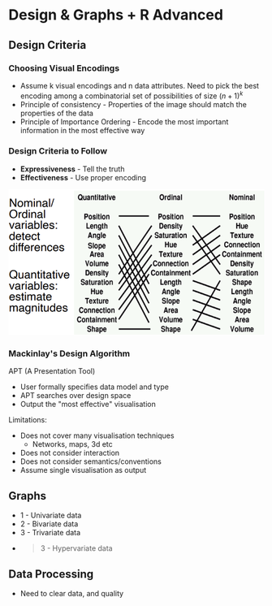 # Design & Graphs + R Advanced

## Design Criteria
### Choosing Visual Encodings
- Assume k visual encodings and n data attributes. Need to pick the best encoding among a combinatorial set of possibilities of size $(n+1)^k$
- Principle of consistency - Properties of the image should match the properties of the data
- Principle of Importance Ordering - Encode the most important information in the most effective way

### Design Criteria to Follow
- **Expressiveness** - Tell the truth
- **Effectiveness** - Use proper encoding

![](../_resources/3010_04.png)

### Mackinlay's Design Algorithm
APT (A Presentation Tool)
- User formally specifies data model and type
- APT searches over design space
- Output the "most effective" visualisation

Limitations:
- Does not cover many visualisation techniques
	- Networks, maps, 3d etc
- Does not consider interaction
- Does not consider semantics/conventions
- Assume single visualisation as output

## Graphs
- 1 - Univariate data
- 2 - Bivariate data
- 3 - Trivariate data
- >3 - Hypervariate data

## Data Processing 
- Need to clear data, and quality 